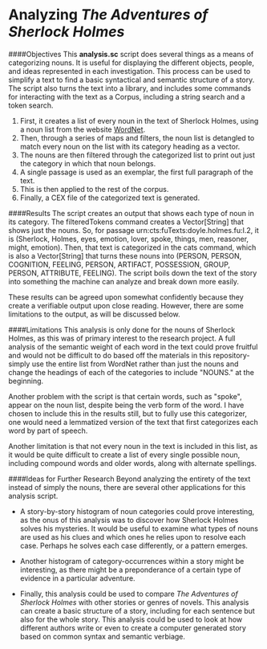 # Analyzing *The Adventures of Sherlock Holmes*

####Objectives
This **analysis.sc** script does several things as a means of categorizing nouns. It is useful for displaying the different objects, people, and ideas represented in each investigation. This process can be used to simplify a text to find a basic syntactical and semantic structure of a story. The script also turns the text into a library, and includes some commands for interacting with the text as a Corpus, including a string search and a token search.


1. First, it creates a list of every noun in the text of Sherlock Holmes, using a noun list from the website [WordNet](https://wordnet.princeton.edu/).
2. Then, through a series of maps and filters, the noun list is detangled to match every noun on the list with its category heading as a vector.
3. The nouns are then filtered through the categorized list to print out just the category in which that noun belongs.
4. A single passage is used as an exemplar, the first full paragraph of the text.
5. This is then applied to the rest of the corpus.
6. Finally, a CEX file of the categorized text is generated.

####Results
The script creates an output that shows each type of noun in its category. The filteredTokens command creates a Vector[String] that shows just the nouns. So, for passage urn:cts:fuTexts:doyle.holmes.fu:I.2, it is (Sherlock, Holmes, eyes, emotion, lover, spoke, things, men, reasoner, might, emotion). Then, that text is categorized in the cats command, which is also a Vector[String] that turns these nouns into (PERSON, PERSON, COGNITION, FEELING, PERSON, ARTIFACT, POSSESSION, GROUP, PERSON, ATTRIBUTE, FEELING). The script boils down the text of the story into something the machine can analyze and break down more easily.

These results can be agreed upon somewhat confidently because they create a verifiable output upon close reading. However, there are some limitations to the output, as will be discussed below.

####Limitations
This analysis is only done for the nouns of Sherlock Holmes, as this was of primary interest to the research project. A full analysis of the semantic weight of each word in the text could prove fruitful and would not be difficult to do based off the materials in this repository- simply use the entire list from WordNet rather than just the nouns and change the headings of each of the categories to include "NOUNS." at the beginning.

Another problem with the script is that certain words, such as "spoke", appear on the noun list, despite being the verb form of the word. I have chosen to include this in the results still, but to fully use this categorizer, one would need a lemmatized version of the text that first categorizes each word by part of speech.

Another limitation is that not every noun in the text is included in this list, as it would be quite difficult to create a list of every single possible noun, including compound words and older words, along with alternate spellings.


####Ideas for Further Research
Beyond analyzing the entirety of the text instead of simply the nouns, there are several other applications for this analysis script.

- A story-by-story histogram of noun categories could prove interesting, as the onus of this analysis was to discover how Sherlock Holmes solves his mysteries. It would be useful to examine what types of nouns are used as his clues and which ones he relies upon to resolve each case. Perhaps he solves each case differently, or a pattern emerges.

- Another histogram of category-occurrences within a story might be interesting, as there might be a preponderance of a certain type of evidence in a particular adventure.

- Finally, this analysis could be used to compare *The Adventures of Sherlock Holmes* with other stories or genres of novels. This analysis can create a basic structure of a story, including for each sentence but also for the whole story. This analysis could be used to look at how different authors write or even to create a computer generated story based on common syntax and semantic verbiage.
